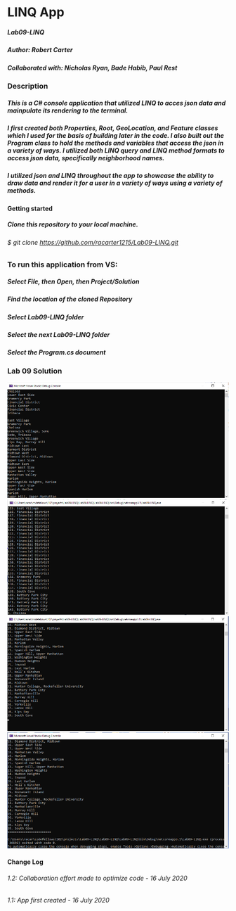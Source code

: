 # LINQ App
##### Lab09-LINQ
##### Author: Robert Carter
##### Collaborated with: Nicholas Ryan, Bade Habib, Paul Rest

### Description

##### This is a C# console application that utilized LINQ to acces json data and mainpulate its rendering to the terminal.
##### I first created both Properties, Root, GeoLocation, and Feature classes which I used for the basis of building later in the code. I also built out the Program class to hold the methods and variables that access the json in a variety of ways. I utilized both LINQ query and LINQ method formats to access json data, specifically neighborhood names. 
##### I utilized json and LINQ throughout the app to showcase the ability to draw data and render it for a user in a variety of ways using a variety of methods.

#### Getting started

##### Clone this repository to your local machine.
###### $ git clone https://github.com/racarter1215/Lab09-LINQ.git

### To run this application from VS:

##### Select File, then Open, then Project/Solution
##### Find the location of the cloned Repository
##### Select Lab09-LINQ folder
##### Select the next Lab09-LINQ folder
##### Select the Program.cs document

### Lab 09 Solution
![App Image 1](./assets/Lab09Solution1.png)
![App Image 2](./assets/Lab09Solution2.png)
![App Image 3](./assets/Lab09Solution3.png)
![App Image 4](./assets/Lab09Solution4and5.png)


#### Change Log

###### 1.2: Collaboration effort made to optimize code - 16 July 2020
###### 1.1: App first created - 16 July 2020
